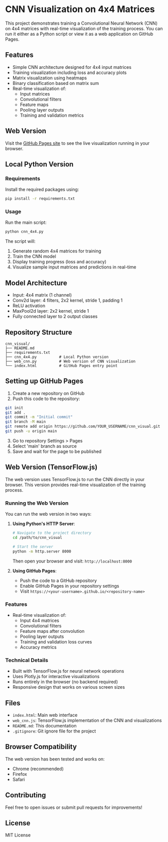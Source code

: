 # CNN Visualization on 4x4 Matrices

This project demonstrates training a Convolutional Neural Network (CNN) on 4x4 matrices with real-time visualization of the training process. You can run it either as a Python script or view it as a web application on GitHub Pages.

## Features
- Simple CNN architecture designed for 4x4 input matrices
- Training visualization including loss and accuracy plots
- Matrix visualization using heatmaps
- Binary classification based on matrix sum
- Real-time visualization of:
  - Input matrices
  - Convolutional filters
  - Feature maps
  - Pooling layer outputs
  - Training and validation metrics

## Web Version
Visit the [GitHub Pages site](https://mirjunaid26.github.io/cnn_visual/) to see the live visualization running in your browser.

## Local Python Version

### Requirements
Install the required packages using:
```bash
pip install -r requirements.txt
```

### Usage
Run the main script:
```bash
python cnn_4x4.py
```

The script will:
1. Generate random 4x4 matrices for training
2. Train the CNN model
3. Display training progress (loss and accuracy)
4. Visualize sample input matrices and predictions in real-time

## Model Architecture
- Input: 4x4 matrix (1 channel)
- Conv2d layer: 4 filters, 2x2 kernel, stride 1, padding 1
- ReLU activation
- MaxPool2d layer: 2x2 kernel, stride 1
- Fully connected layer to 2 output classes

## Repository Structure
```
cnn_visual/
├── README.md
├── requirements.txt
├── cnn_4x4.py          # Local Python version
├── web_cnn.py          # Web version of CNN visualization
└── index.html          # GitHub Pages entry point
```

## Setting up GitHub Pages
1. Create a new repository on GitHub
2. Push this code to the repository:
```bash
git init
git add .
git commit -m "Initial commit"
git branch -M main
git remote add origin https://github.com/YOUR_USERNAME/cnn_visual.git
git push -u origin main
```
3. Go to repository Settings > Pages
4. Select 'main' branch as source
5. Save and wait for the page to be published

## Web Version (TensorFlow.js)

The web version uses TensorFlow.js to run the CNN directly in your browser. This version provides real-time visualization of the training process.

### Running the Web Version

You can run the web version in two ways:

1. **Using Python's HTTP Server**:
   ```bash
   # Navigate to the project directory
   cd /path/to/cnn_visual
   
   # Start the server
   python -m http.server 8000
   ```
   Then open your browser and visit: `http://localhost:8000`

2. **Using GitHub Pages**:
   - Push the code to a GitHub repository
   - Enable GitHub Pages in your repository settings
   - Visit `https://<your-username>.github.io/<repository-name>`

### Features
- Real-time visualization of:
  - Input 4x4 matrices
  - Convolutional filters
  - Feature maps after convolution
  - Pooling layer outputs
  - Training and validation loss curves
  - Accuracy metrics

### Technical Details
- Built with TensorFlow.js for neural network operations
- Uses Plotly.js for interactive visualizations
- Runs entirely in the browser (no backend required)
- Responsive design that works on various screen sizes

## Files
- `index.html`: Main web interface
- `web_cnn.js`: TensorFlow.js implementation of the CNN and visualizations
- `README.md`: This documentation
- `.gitignore`: Git ignore file for the project

## Browser Compatibility
The web version has been tested and works on:
- Chrome (recommended)
- Firefox
- Safari

## Contributing
Feel free to open issues or submit pull requests for improvements!

## License
MIT License
